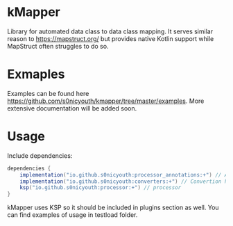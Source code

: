 # kMapper
Library for automated data class to data class mapping.
It serves similar reason to https://mapstruct.org/ but provides native Kotlin support while MapStruct often struggles to do so.
# Exmaples
Examples can be found here https://github.com/s0nicyouth/kmapper/tree/master/examples. More extensive documentation will be added soon.
# Usage
Include dependencies:
```groovy
dependencies {
    implementation("io.github.s0nicyouth:processor_annotations:+") // Annotations for the processor
    implementation("io.github.s0nicyouth:converters:+") // Convertion helpers, not neccesery
    ksp("io.github.s0nicyouth:processor:+") // processor
}
```
kMapper uses KSP so it should be included in plugins section as well.
You can find examples of usage in testload folder.
